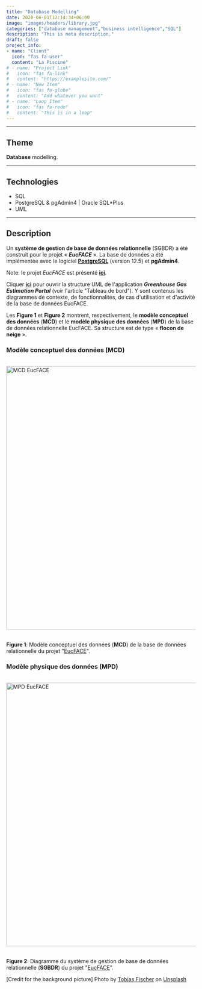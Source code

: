 ```yaml
---
title: "Database Modelling"
date: 2020-06-01T12:14:34+06:00
image: "images/headers/library.jpg"
categories: ["database management","business intelligence","SQL"]
description: "This is meta description."
draft: false
project_info:
- name: "Client"
  icon: "fas fa-user"
  content: "La Piscine"
# - name: "Project Link"
#   icon: "fas fa-link"
#   content: "https://examplesite.com/"
# - name: "New Item"
#   icon: "fas fa-globe"
#   content: "Add whatever you want"
# - name: "Loop Item"
#   icon: "fas fa-redo"
#   content: "This is in a loop"
---
```


---

## Theme

**Database** modelling.

---

## Technologies

- SQL
- PostgreSQL & pgAdmin4 | Oracle SQL*Plus
- UML

---

## Description

Un **système de gestion de base de données relationnelle** (SGBDR) a été construit pour le projet « ***EucFACE*** ». La base de données a été implémentée avec le logiciel **[PostgreSQL](https://www.postgresql.org/ "PostgreSQL")** (version 12.5) et **pgAdmin4**.

Note: le projet *EucFACE* est présenté [**ici**](/portfolio/eucface "EucFACE Site Presentation").

Cliquer [**ici**](/documents/RDBMS_UML.html "RDBMS UML - EucFACE") pour ouvrir la structure UML de l'application ***Greenhouse Gas Estimation Portal*** (voir l'article "Tableau de bord"). Y sont contenus les diagrammes de contexte, de fonctionnalités, de cas d'utilisation et d'activité de la base de données EucFACE.

Les **Figure 1** et **Figure 2** montrent, respectivement, le **modèle conceptuel des données** (**MCD**) et le **modèle physique des données** (**MPD**) de la base de données relationnelle EucFACE. Sa structure est de type  « **flocon de neige** ».

### Modèle conceptuel des données (MCD)

&nbsp;
[<img alt="MCD EucFACE" width="700" src="/images/portfolio/EucFACE_MCD.png" />][MCD EucFACE]&nbsp;

**Figure 1**: Modèle conceptuel des données (**MCD**) de la base de données relationnelle du projet "[EucFACE](https://github.com/loic-nazaries/loic-nazaries.github.io/blob/main/eucface_site_presentation.md "Présentation du site EucFACE")".

### Modèle physique des données (MPD)

&nbsp;
[<img alt="MPD EucFACE" width="700" src="/images/portfolio/RDBMS_model.png" />][MPD EucFACE]&nbsp;

**Figure 2**: Diagramme du système de gestion de base de données relationnelle (**SGBDR**) du projet "[EucFACE](https://github.com/loic-nazaries/loic-nazaries.github.io/blob/main/eucface_site_presentation.md "Présentation du site EucFACE")".

<!-- credits -->
[Credit for the background picture] Photo by <a href="https://unsplash.com/@tofi?utm_source=unsplash&utm_medium=referral&utm_content=creditCopyText">Tobias Fischer</a> on <a href="https://unsplash.com/s/photos/database?utm_source=unsplash&utm_medium=referral&utm_content=creditCopyText">Unsplash</a>

<!-- definitions -->
[MCD EucFACE]: /images/portfolio/EucFACE_MCD.png "Modèle conceptuel des données - EucFACE"
[MPD EucFACE]: /images/portfolio/RDBMS_model.png "Modèle physique des données - EucFACE"
